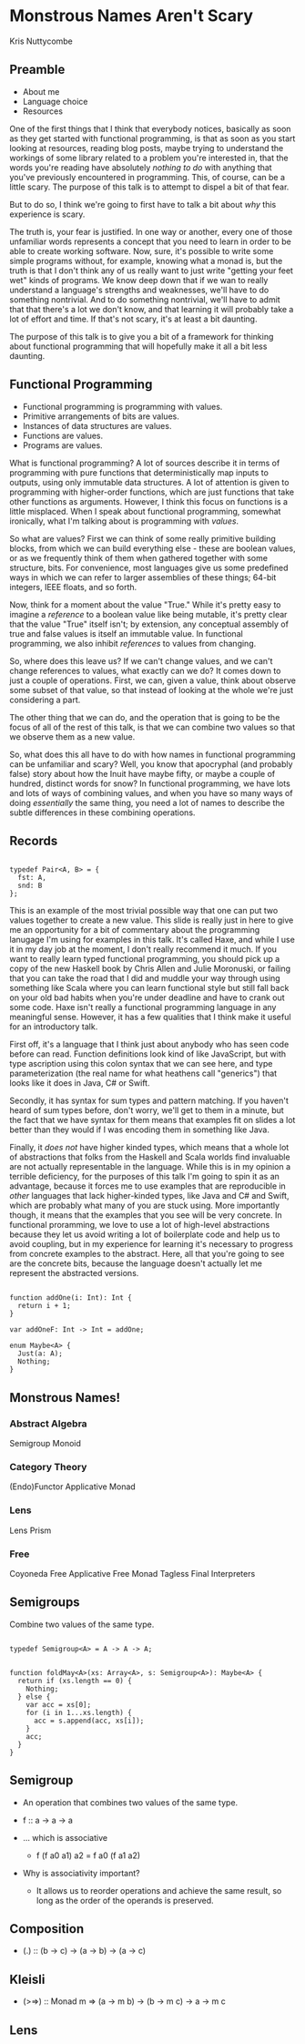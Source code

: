 Monstrous Names Aren't Scary
============================

Kris Nuttycombe

Preamble
--------

* About me
* Language choice
* Resources


<div class="notes">

One of the first things that I think that everybody notices, basically as soon
as they get started with functional programming, is that as soon as you start
looking at resources, reading blog posts, maybe trying to understand the
workings of some library related to a problem you're interested in, that 
the words you're reading have absolutely *nothing to do* with anything that
you've previously encountered in programming. This, of course, can be a little 
scary. The purpose of this talk is to attempt to dispel a bit of that fear.

But to do so, I think we're going to first have to talk a bit about *why*
this experience is scary. 

The truth is, your fear is justified. In one way or another, every one of those
unfamiliar words represents a concept that you need to learn in order to be
able to create working software. Now, sure, it's possible to write some simple
programs without, for example, knowing what a monad is, but the truth is that I
don't think any of us really want to just write "getting your feet wet" kinds
of programs. We know deep down that if we wan to really understand a language's
strengths and weaknesses, we'll have to do something nontrivial. And to do
something nontrivial, we'll have to admit that that there's a lot we don't
know, and that learning it will probably take a lot of effort and time. If that's
not scary, it's at least a bit daunting.

The purpose of this talk is to give you a bit of a framework for thinking about
functional programming that will hopefully make it all a bit less daunting.

</div>



Functional Programming
-----------------------

* Functional programming is programming with values.
* Primitive arrangements of bits are values.
* Instances of data structures are values.
* Functions are values.
* Programs are values.

<div class="notes">

What is functional programming? A lot of sources describe it in terms of
programming with pure functions that deterministically map inputs to outputs,
using only immutable data structures. A lot of attention is given to
programming with higher-order functions, which are just functions that take
other functions as arguments. However, I think this focus on functions is a
little misplaced. When I speak about functional programming, somewhat
ironically, what I'm talking about is programming with *values*. 

So what are values? First we can think of some really primitive building
blocks, from which we can build everything else - these are boolean values, or
as we frequently think of them when gathered together with some structure,
bits. For convenience, most languages give us some predefined ways in which we
can refer to larger assemblies of these things; 64-bit integers, IEEE floats,
and so forth. 

Now, think for a moment about the value "True." While it's pretty easy to
imagine a *reference* to a boolean value like being mutable, it's pretty clear
that the value "True" itself isn't; by extension, any conceptual assembly of
true and false values is itself an immutable value. In functional programming,
we also inhibit *references* to values from changing.

So, where does this leave us? If we can't change values, and we can't change
references to values, what exactly can we do? It comes down to just a couple of
operations. First, we can, given a value, think about observe some subset of
that value, so that instead of looking at the whole we're just considering a
part.

The other thing that we can do, and the operation that is going to be the focus
of all of the rest of this talk, is that we can combine two values so that we
observe them as a new value.

So, what does this all have to do with how names in functional programming can
be unfamiliar and scary? Well, you know that apocryphal (and probably false)
story about how the Inuit have maybe fifty, or maybe a couple of hundred,
distinct words for snow? In functional programming, we have lots and lots of 
ways of combining values, and when you have so many ways of doing *essentially*
the same thing, you need a lot of names to describe the subtle differences
in these combining operations.

</div>

Records
-------

~~~{haxe}

typedef Pair<A, B> = {
  fst: A,
  snd: B
};

~~~

<div class="notes">

This is an example of the most trivial possible way that one can put two values
together to create a new value. This slide is really just in here to give me an
opportunity for a bit of commentary about the programming lanugage I'm using
for examples in this talk. It's called Haxe, and while I use it in my day job
at the moment, I don't really recommend it much. If you want to really learn
typed functional programming, you should pick up a copy of the new Haskell book
by Chris Allen and Julie Moronuski, or failing that you can take the road that
I did and muddle your way through using something like Scala where you can
learn functional style but still fall back on your old bad habits when you're
under deadline and have to crank out some code. Haxe isn't really a functional
programming language in any meaningful sense. However, it has a few qualities
that I think make it useful for an introductory talk.

First off, it's a language that I think just about anybody who has seen code
before can read. Function definitions look kind of like JavaScript, but with
type ascription using this colon syntax that we can see here, and type
parameterization (the real name for what heathens call "generics") that looks
like it does in Java, C# or Swift.

Secondly, it has syntax for sum types and pattern matching. If you haven't
heard of sum types before, don't worry, we'll get to them in a minute, but the
fact that we have syntax for them means that examples fit on slides a lot
better than they would if I was encoding them in something like Java. 

Finally, it *does not* have higher kinded types, which means that a whole lot
of abstractions that folks from the Haskell and Scala worlds find invaluable
are not actually representable in the language. While this is in my opinion a
terrible deficiency, for the purposes of this talk I'm going to spin it as an
advantage, because it forces me to use examples that are reproducible in
*other* languages that lack higher-kinded types, like Java and C# and Swift,
which are probably what many of you are stuck using. More importantly though, 
it means that the examples that you see will be very concrete. In functional
proramming, we love to use a lot of high-level abstractions because they let
us avoid writing a lot of boilerplate code and help us to avoid coupling,
but in my experience for learning it's necessary to progress from concrete
examples to the abstract. Here, all that you're going to see are the concrete
bits, because the language doesn't actually let me represent the abstracted
versions.

</div>

~~~{haxe}

function addOne(i: Int): Int {
  return i + 1;
}

var addOneF: Int -> Int = addOne;

enum Maybe<A> {
  Just(a: A);
  Nothing;
}

~~~

Monstrous Names!
----------------

### Abstract Algebra
Semigroup
Monoid

### Category Theory
(Endo)Functor
Applicative
Monad

### Lens
Lens
Prism

### Free
Coyoneda
Free Applicative
Free Monad
Tagless Final Interpreters

Semigroups
-----------

Combine two values of the same type.

~~~{haxe}

typedef Semigroup<A> = A -> A -> A;

~~~

~~~{haxe}

function foldMay<A>(xs: Array<A>, s: Semigroup<A>): Maybe<A> {
  return if (xs.length == 0) {
    Nothing;
  } else {
    var acc = xs[0];
    for (i in 1...xs.length) {
      acc = s.append(acc, xs[i]);
    }
    acc;
  }
}

~~~

Semigroup
---------

* An operation that combines two values of the same type.
* f :: a -> a -> a

* ... which is associative
  * f (f a0 a1) a2 = f a0 (f a1 a2)

* Why is associativity important? 
  * It allows us to reorder operations and achieve the same result,
    so long as the order of the operands is preserved.

Composition
-----------

* (.) :: (b -> c) -> (a -> b) -> (a -> c)

Kleisli
-------

* (>=>) :: Monad m => (a -> m b) -> (b -> m c) -> a -> m c

Lens
----


